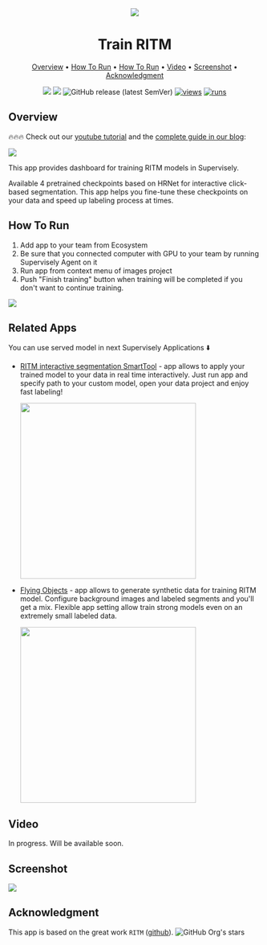 <div align="center" markdown> 

<img src="https://user-images.githubusercontent.com/106374579/187906520-671c4261-8253-449b-94cd-03227968b077.png"/>

# Train RITM
  
<p align="center">

  <a href="#Overview">Overview</a> •
  <a href="#How-To-Run">How To Run</a> •
  <a href="#Related-Apps">How To Run</a> •
  <a href="#Video">Video</a> •
  <a href="#Screenshot">Screenshot</a> •
  <a href="#Acknowledgment">Acknowledgment</a>
</p>

[![](https://img.shields.io/badge/supervisely-ecosystem-brightgreen)](https://ecosystem.supervise.ly/apps/supervisely-ecosystem/ritm-training/supervisely/train)
[![](https://img.shields.io/badge/slack-chat-green.svg?logo=slack)](https://supervise.ly/slack) 
![GitHub release (latest SemVer)](https://img.shields.io/github/v/release/supervisely-ecosystem/ritm-training)
[![views](https://app.supervise.ly/img/badges/views/supervisely-ecosystem/ritm-training/supervisely/train.png)](https://supervise.ly)
[![runs](https://app.supervise.ly/img/badges/runs/supervisely-ecosystem/ritm-training/supervisely/train.png)](https://supervise.ly)

</div>

## Overview 

🔥🔥🔥 Check out our [youtube tutorial](https://youtu.be/7oEf_R74-z0) and the [complete guide in our blog](https://supervisely.com/blog/custom-smarttool-wheat/):   

<a href="https://youtu.be/Rsr8xWJ6s9I" target="_blank"><img src="https://user-images.githubusercontent.com/106374579/258399115-1eac5ad8-d292-470b-8e8b-e468f26f7adb.png"/></a>

This app provides dashboard for training RITM models in Supervisely. 

Available 4 pretrained checkpoints based on HRNet for interactive click-based segmentation. This app helps you fine-tune these checkpoints on your data and speed up labeling process at times.


## How To Run

1. Add app to your team from Ecosystem
2. Be sure that you connected computer with GPU to your team by running Supervisely Agent on it
3. Run app from context menu of images project
4. Push "Finish training" button when training will be completed if you don't want to continue training.

<img src="https://i.imgur.com/q9fHzV7.png" />


## Related Apps

You can use served model in next Supervisely Applications ⬇️ 
  

- [RITM interactive segmentation SmartTool](https://ecosystem.supervise.ly/apps/supervisely-ecosystem%2Fritm-interactive-segmentation%2Fsupervisely) - app allows to apply your trained model to your data in real time interactively. Just run app and specify path to your custom model, open your data project and enjoy fast labeling!
   
    <img data-key="sly-module-link" data-module-slug="supervisely-ecosystem/ritm-interactive-segmentation/supervisely" src="https://i.imgur.com/CCnlZJP.png" width="350px"/> 

- [Flying Objects](https://ecosystem.supervise.ly/apps/flying-objects) - app allows to generate synthetic data for training RITM model. Configure background images and labeled segments and you'll get a mix. Flexible app setting allow train strong models even on an extremely small labeled data.
   
    <img data-key="sly-module-link" data-module-slug="supervisely-ecosystem/flying-objects" src="https://i.imgur.com/x5cafOU.png" width="350px"/>

## Video

In progress. Will be available soon.

## Screenshot

<img src="https://i.imgur.com/oZb4C6G.png"/>

## Acknowledgment

This app is based on the great work `RITM` ([github](https://github.com/saic-vul/ritm_interactive_segmentation)). ![GitHub Org's stars](https://img.shields.io/github/stars/saic-vul/ritm_interactive_segmentation?style=social)
